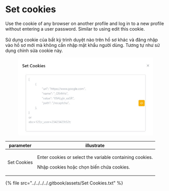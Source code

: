 # Set cookies

Use the cookie of any browser on another profile and log in to a new profile without entering a user password. Similar to using edit this cookie.\
\
Sử dụng cookie của bất kỳ trình duyệt nào trên hồ sơ khác và đăng nhập vào hồ sơ mới mà không cần nhập mật khẩu người dùng. Tương tự như sử dụng chỉnh sửa cookie này.

<figure><img src="../../../../.gitbook/assets/Set Cookies.jpg" alt=""><figcaption></figcaption></figure>

| parameter    | illustrate                                                                                                      |
| ------------ | --------------------------------------------------------------------------------------------------------------- |
| Set Cookies  | <p>Enter cookies or select the variable containing cookies.</p><p>Nhập cookies hoặc chọn biến chứa cookies.</p> |

{% file src="../../../../.gitbook/assets/Set Cookies.txt" %}

